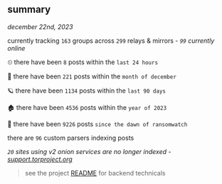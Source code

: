
## summary
_december 22nd, 2023_

currently tracking `163` groups across `299` relays & mirrors - _`99` currently online_

⏲ there have been `8` posts within the `last 24 hours`

🦈 there have been `221` posts within the `month of december`

🪐 there have been `1134` posts within the `last 90 days`

🏚 there have been `4536` posts within the `year of 2023`

🦕 there have been `9226` posts `since the dawn of ransomwatch`

there are `96` custom parsers indexing posts

_`20` sites using v2 onion services are no longer indexed - [support.torproject.org](https://support.torproject.org/onionservices/v2-deprecation/)_

> see the project [README](https://github.com/joshhighet/ransomwatch#ransomwatch--) for backend technicals
